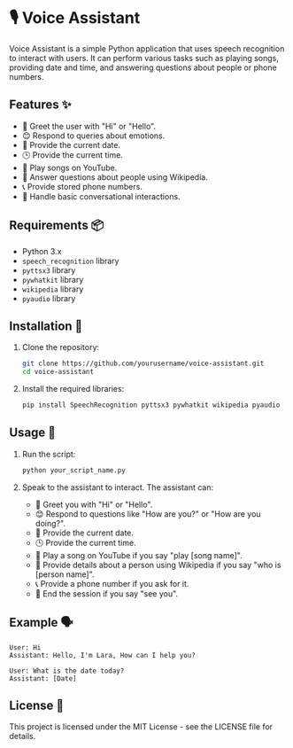 # 🎙️ Voice Assistant

Voice Assistant is a simple Python application that uses speech recognition to interact with users. It can perform various tasks such as playing songs, providing date and time, and answering questions about people or phone numbers.

## Features ✨

- 👋 Greet the user with "Hi" or "Hello".
- 😊 Respond to queries about emotions.
- 📅 Provide the current date.
- 🕒 Provide the current time.
- 🎵 Play songs on YouTube.
- 🧠 Answer questions about people using Wikipedia.
- 📞 Provide stored phone numbers.
- 💬 Handle basic conversational interactions.

## Requirements 📦

- Python 3.x
- `speech_recognition` library
- `pyttsx3` library
- `pywhatkit` library
- `wikipedia` library
- `pyaudio` library

## Installation 🚀

1. Clone the repository:

    ```bash
    git clone https://github.com/yourusername/voice-assistant.git
    cd voice-assistant
    ```

2. Install the required libraries:

    ```bash
    pip install SpeechRecognition pyttsx3 pywhatkit wikipedia pyaudio
    ```

## Usage 🎤

1. Run the script:

    ```bash
    python your_script_name.py
    ```

2. Speak to the assistant to interact. The assistant can:
    - 👋 Greet you with "Hi" or "Hello".
    - 😊 Respond to questions like "How are you?" or "How are you doing?".
    - 📅 Provide the current date.
    - 🕒 Provide the current time.
    - 🎵 Play a song on YouTube if you say "play [song name]".
    - 🧠 Provide details about a person using Wikipedia if you say "who is [person name]".
    - 📞 Provide a phone number if you ask for it.
    - 👋 End the session if you say "see you".

## Example 🗣️

```text
User: Hi
Assistant: Hello, I'm Lara, How can I help you?

User: What is the date today?
Assistant: [Date]
```

## **License 📜**

This project is licensed under the MIT License - see the LICENSE file for details.

